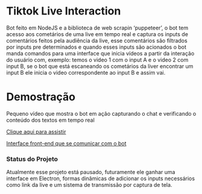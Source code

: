 # Tiktok Live Interaction

Bot feito em NodeJS e a biblioteca de web scrapin ‘puppeteer’, o bot tem acesso aos cometários de uma live em tempo real e captura os inputs de comentários feitos pela audiência da live, esse comentários são filtrados por inputs pre determinados e quando esses inputs são acionados o bot manda comandos para uma interface que inicia vídeos a partir da interação do usuário com, exemplo: temos o video 1 com o input A e o video 2 com input B,  se o bot que está escaneando os cometários da liver encontrar um input B ele inicia o video correspondente ao  input B e assim vai.

# Demostração

Pequeno vídeo que mostra o bot em ação capturando o chat e verificando o conteúdo dos textos em tempo real 

[Clique aqui para assistir](https://youtu.be/CWmjZaPGwYA)

[Interface front-end que se comunicar com o bot](https://www.youtube.com/watch?v=SVmeXl0elWI&ab_channel=MaiconGabriel)

### Status do Projeto 

Atualmente esse projeto está pausado, futuramente ele ganhar uma interface em Electron, formas dinâmicas de adicionar os inputs necessários como link da live e um sistema de transmissão por captura de tela. 
